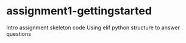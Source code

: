 # assignment1-gettingstarted
Intro assignment skeleton code
Using elif python structure to answer questions 
